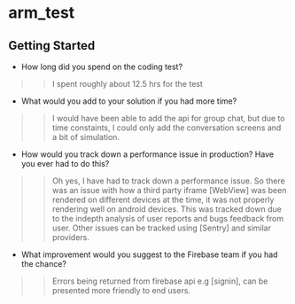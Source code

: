# arm_test

## Getting Started

- How long did you spend on the coding test?
 
>> I spent roughly about 12.5 hrs for the test

- What would you add to your solution if you had more time?

>> I would have been able to add the api for group chat, but due to time constaints, I could only add the conversation screens and a bit of simulation.

- How would you track down a performance issue in production? Have you ever had to do this?

>> Oh yes, I have had to track down a performance issue. So there was an issue with how a third party iframe [WebView] was been rendered on different devices at the time, it was not properly rendering well on android devices. This was tracked down due to the indepth analysis of user reports and bugs feedback from user. Other issues can be tracked using [Sentry] and similar providers.

- What improvement would you suggest to the Firebase team if you had the chance?

>> Errors being returned from firebase api e.g [signin], can be presented more friendly to end users.

